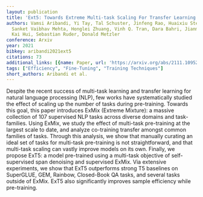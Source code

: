 ```yaml
---
layout: publication
title: 'Ext5: Towards Extreme Multi-task Scaling For Transfer Learning'
authors: Vamsi Aribandi, Yi Tay, Tal Schuster, Jinfeng Rao, Huaixiu Steven Zheng,
  Sanket Vaibhav Mehta, Honglei Zhuang, Vinh Q. Tran, Dara Bahri, Jianmo Ni, Jai Gupta,
  Kai Hui, Sebastian Ruder, Donald Metzler
conference: Arxiv
year: 2021
bibkey: aribandi2021ext5
citations: 73
additional_links: [{name: Paper, url: 'https://arxiv.org/abs/2111.10952'}]
tags: ["Efficiency", "Fine-Tuning", "Training Techniques"]
short_authors: Aribandi et al.
---
```

Despite the recent success of multi-task learning and transfer learning for
natural language processing (NLP), few works have systematically studied the
effect of scaling up the number of tasks during pre-training. Towards this
goal, this paper introduces ExMix (Extreme Mixture): a massive collection of
107 supervised NLP tasks across diverse domains and task-families. Using ExMix,
we study the effect of multi-task pre-training at the largest scale to date,
and analyze co-training transfer amongst common families of tasks. Through this
analysis, we show that manually curating an ideal set of tasks for multi-task
pre-training is not straightforward, and that multi-task scaling can vastly
improve models on its own. Finally, we propose ExT5: a model pre-trained using
a multi-task objective of self-supervised span denoising and supervised ExMix.
Via extensive experiments, we show that ExT5 outperforms strong T5 baselines on
SuperGLUE, GEM, Rainbow, Closed-Book QA tasks, and several tasks outside of
ExMix. ExT5 also significantly improves sample efficiency while pre-training.